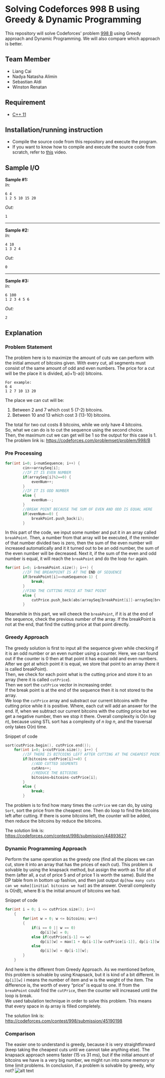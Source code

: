 # Solving Codeforces 998 B using Greedy & Dynamic Programming
This repository will solve Codeforces' problem [998 B](https://codeforces.com/problemset/problem/998/B) using Greedy approach and Dynamic Programming. We will also compare which approach is better.

## Team Member
- Liang Cai
- Nadya Natasha Alimin
- Sebastian Aldi
- Winston Renatan

## Requirement
- [C++ 11](https://osdn.net/projects/mingw/releases/)

## Installation/running instruction
- Compile the source code from this repository and execute the program.
- If you want to know how to compile and execute the source code from scratch, refer to [this](https://www.youtube.com/watch?v=xuQL_BZydS0) video.

## Sample I/O
**Sample #1:**  
_In:_  
```
6 4
1 2 5 10 15 20
```
_Out:_
```
1
```
---
**Sample #2:**  
_In:_
```
4 10
1 3 2 4
```
_Out:_
```
0
```
---
**Sample #3:**  
_In:_
```
6 100
1 2 3 4 5 6
```
_Out:_
```
2
```

## Explanation
### Problem Statement
The problem here is to maximize the amount of cuts we can perform with the initial amount of bitcoins given. 
With every cut, all segments must consist of the same amount of odd and even numbers. 
The price for a cut will be the place it is divided, a(i+1)-a(i) bitcoins. 

```
For example:
6 4
1 2 7 10 13 20
```
The place we can cut will be:

1. Between 2 and 7 which cost 5 (7-2) bitcoins. 
2. Between 10 and 13 which cost 3 (13-10) bitcoins.
 
The total for two cut costs 8 bitcoins, while we only have 4 bitcoins.  
So, what we can do is to cut the sequence using the second choice.  
Then, the maximum cut we can get will be 1 so the output for this case is 1.  
The problem link is: https://codeforces.com/problemset/problem/998/B 

### Pre Processing
```c++
for(int i=0; i<numSequence; i++) {
        cin>>arraySeq[i];
        //IF IT IS EVEN NUMBER
        if(arraySeq[i]%2==0) {
            evenNum++;
        }
        //IF IT IS ODD NUMBER
        else {
            evenNum--;
        }
        //BREAK POINT BECAUSE THE SUM OF EVEN AND ODD IS EQUAL HERE
        if(evenNum==0) {
            breakPoint.push_back(i);
        }
```
In this part of the code, we input some number and put it in an array called `breakPoint`. Then, a number from that array will be executed, if the reminder of that number divided two is zero, then the sum of the even number will increased automatically and it it turned out to be an odd number,  the sum of the even number will be decreased. Next it, if the sum of the even and odd number is equal, it will reach the `breakPoint` and do the loop `for` again. <br>

```c++
for(int i=0; i<breakPoint.size(); i++) {
        //IF THE BREAKPOINT IS AT THE END OF SEQUENCE
        if(breakPoint[i]==numSequence-1) {
            break;
        }
        //FIND THE CUTTING PRICE AT THAT POINT
        else {
            cutPrice.push_back(abs(arraySeq[breakPoint[i]]-arraySeq[breakPoint[i]+1]));
        }
```
Meanwhile in this part, we will cheeck the `breakPoint`, if it is at the end of the sequence, check the previous number of the array. If the breakPoint is not at the end, that find the cutting price at that point directly. <br>

### Greedy Approach
The greedy solution is first to input all the sequence given while checking if it is an odd number or an even number using a counter. Here, we can found out if the counter is 0 then at that point it has equal odd and even numbers. After we got at which point it is equal, we store that point to an array (here it is called breakPoint). <br>
Then, we check for each point what is the cutting price and store it to an array (here it is called `cutPrice`). <br>
Then we sort the `cutPrice` vector in increasing order. <br>
If the break point is at the end of the sequence then it is not stored to the array. <br>
We loop the `cutPrice` array and substract our current bitcoins with the cutting price while it is positive. Where, each cut will add an answer for the end. If, when we subtract our current bitcoins with the cutting price but we get a negative number, then we stop it there. Overall complexity is O(*n log n*), because using STL sort has a complexity of *n log n*, and the traversal only takes O(*n*) time. <br>

Snippet of code <br>

```c++
sort(cutPrice.begin(), cutPrice.end());
    for(int i=0; i<cutPrice.size(); i++) {
        //IF THERE IS BITCOINS LEFT AFTER CUTTING AT THE CHEAPEST POINT
        if(bitcoins-cutPrice[i]>=0) {
            //ADD CUTTED SEGMENTS
            cutAns++;
            //REDUCE THE BITCOINS
            bitcoins=bitcoins-cutPrice[i];
        }
        else {
            break;
        }
```
The problem is to find how many times the `cutPrice` we can do, by using `Sort`, sort the price from the cheapest one. Then do loop to find the bitcoins left after cutting. If there is some bitcoins left, the counter will be added, then reduce the bitcoins by reduce the bitcoins.

The solution link is: https://codeforces.com/contest/998/submission/44893627 <br>

### Dynamic Programming Approach
Perform the same operation as the greedy one (find all the places we can cut, store it into an array that has the prices of each cut). This problem is solvable by using the knapsack method, but assign the worth as 1 for all of them (after all, a cut of price 5 and of price 1 is worth the same). Build the DP table from in bottom up fashion, and then just output `dp[how many cuts can we make][initial bitcoins we had]` as the answer. Overall complexity is O(*nB*), where B is the initial amount of bitcoins we had. <br>

Snippet of code

```c++
for(int i = 0; i <= cutPrice.size(); i++)
    {
        for(int w = 0; w <= bitcoins; w++)
        {
            if(i == 0 || w == 0)
                dp[i][w] = 0;
            else if(cutPrice[i-1] <= w)
                dp[i][w] = max(1 + dp[i-1][w-cutPrice[i-1]], dp[i-1][w]);
            else
                dp[i][w] = dp[i-1][w];
        }
    }
```
And here is the different from Greedy Approach. As we mentioned before, this problem is solvable by using Knapsack, but it is kind of a bit different. In `dp[i][w]` i means the number of item and w is the weight of the item. The difference is, the worth of every “price” is equal to one. If from the `breakPoint` could find the `cutPrice`, then the counter will increased until the loop is break.  
We used tabulation technique in order to solve this problem. This means that every space in `dp` array is filled completely.

The solution link is: http://codeforces.com/contest/998/submission/45190198 <br>

### Comparison
The easier one to understand is greedy, because it is very straightforward (keep taking the cheapest cuts until we cannot take anything else). The knapsack approach seems faster (15 vs 31 ms), but if the initial amount of bitcoins we have is a very big number, we might run into some memory or time limit problems. In conclusion, if a problem is solvable by greedy, why not?
![alt text](https://imgur.com/a/3FhmbAO)
